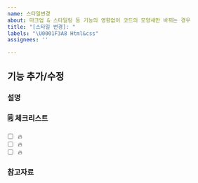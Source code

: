 ```yaml
---
name: 스타일변경
about: 마크업 & 스타일링 등 기능의 영향없이 코드의 모양새만 바뀌는 경우
title: "[스타일 변경]: "
labels: "\U0001F3A8 Html&css"
assignees: ''

---
```


## 기능 추가/수정

### 설명

<!-- 간단한 설명을 작성합니다. -->

### 🗒 체크리스트

- [ ] 🔥
- [ ] 🔥
- [ ] 🔥

### 참고자료

<!-- 참고할 정보나 링크를 작성합니다. -->
